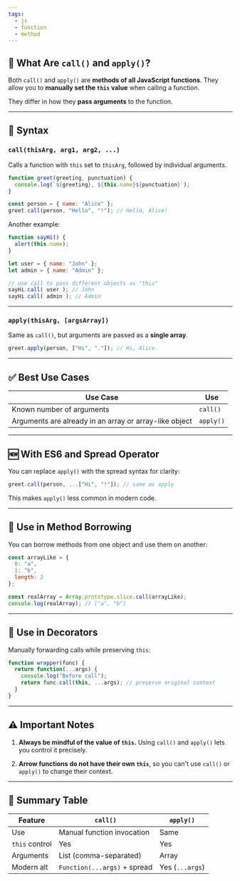 ```yaml
---
tags:
  - js
  - function
  - method
---
```


## 🔧 What Are `call()` and `apply()`?

Both `call()` and `apply()` are **methods of all JavaScript functions**. They allow you to **manually set the `this` value** when calling a function.

They differ in how they **pass arguments** to the function.

---

## 📌 Syntax

### `call(thisArg, arg1, arg2, ...)`

Calls a function with `this` set to `thisArg`, followed by individual arguments.

```js
function greet(greeting, punctuation) {
  console.log(`${greeting}, ${this.name}${punctuation}`);
}

const person = { name: "Alice" };
greet.call(person, "Hello", "!"); // Hello, Alice!
```

Another example:

```js
function sayHi() {
  alert(this.name);
}

let user = { name: "John" };
let admin = { name: "Admin" };

// use call to pass different objects as "this"
sayHi.call( user ); // John
sayHi.call( admin ); // Admin
```

---

### `apply(thisArg, [argsArray])`

Same as `call()`, but arguments are passed as a **single array**.

```js
greet.apply(person, ["Hi", "."]); // Hi, Alice.
```

---

## ✅ Best Use Cases

|Use Case|Use|
|---|---|
|Known number of arguments|`call()`|
|Arguments are already in an array or array-like object|`apply()`|

---

## 🆕 With ES6 and Spread Operator

You can replace `apply()` with the spread syntax for clarity:

```js
greet.call(person, ...["Hi", "!"]); // same as apply
```

This makes `apply()` less common in modern code.

---

## 🔄 Use in Method Borrowing

You can borrow methods from one object and use them on another:

```js
const arrayLike = {
  0: "a",
  1: "b",
  length: 2
};

const realArray = Array.prototype.slice.call(arrayLike);
console.log(realArray); // ["a", "b"]
```

---

## 🧠 Use in Decorators

Manually forwarding calls while preserving `this`:

```js
function wrapper(func) {
  return function(...args) {
    console.log("Before call");
    return func.call(this, ...args); // preserve original context
  }
}
```

---

## ⚠️ Important Notes

1. **Always be mindful of the value of `this`.** Using `call()` and `apply()` lets you control it precisely.
    
2. **Arrow functions do not have their own `this`**, so you can't use `call()` or `apply()` to change their context.
    

---

## 🔐 Summary Table

|Feature|`call()`|`apply()`|
|---|---|---|
|Use|Manual function invocation|Same|
|`this` control|Yes|Yes|
|Arguments|List (comma-separated)|Array|
|Modern alt|`Function(...args)` + spread|Yes (`...args`)|